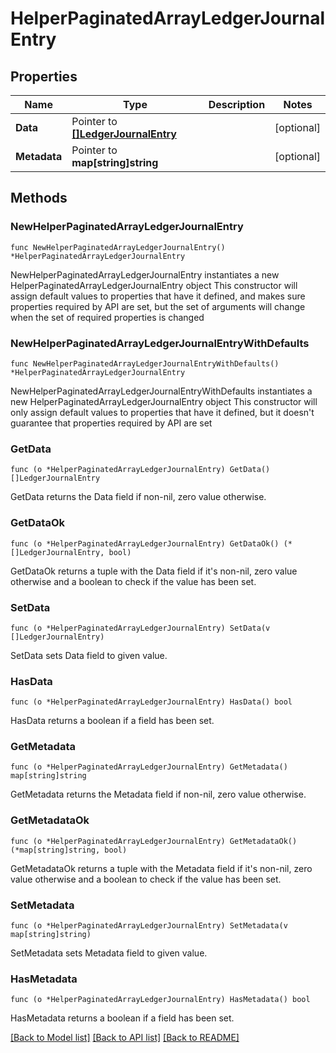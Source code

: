 # HelperPaginatedArrayLedgerJournalEntry

## Properties

Name | Type | Description | Notes
------------ | ------------- | ------------- | -------------
**Data** | Pointer to [**[]LedgerJournalEntry**](LedgerJournalEntry.md) |  | [optional] 
**Metadata** | Pointer to **map[string]string** |  | [optional] 

## Methods

### NewHelperPaginatedArrayLedgerJournalEntry

`func NewHelperPaginatedArrayLedgerJournalEntry() *HelperPaginatedArrayLedgerJournalEntry`

NewHelperPaginatedArrayLedgerJournalEntry instantiates a new HelperPaginatedArrayLedgerJournalEntry object
This constructor will assign default values to properties that have it defined,
and makes sure properties required by API are set, but the set of arguments
will change when the set of required properties is changed

### NewHelperPaginatedArrayLedgerJournalEntryWithDefaults

`func NewHelperPaginatedArrayLedgerJournalEntryWithDefaults() *HelperPaginatedArrayLedgerJournalEntry`

NewHelperPaginatedArrayLedgerJournalEntryWithDefaults instantiates a new HelperPaginatedArrayLedgerJournalEntry object
This constructor will only assign default values to properties that have it defined,
but it doesn't guarantee that properties required by API are set

### GetData

`func (o *HelperPaginatedArrayLedgerJournalEntry) GetData() []LedgerJournalEntry`

GetData returns the Data field if non-nil, zero value otherwise.

### GetDataOk

`func (o *HelperPaginatedArrayLedgerJournalEntry) GetDataOk() (*[]LedgerJournalEntry, bool)`

GetDataOk returns a tuple with the Data field if it's non-nil, zero value otherwise
and a boolean to check if the value has been set.

### SetData

`func (o *HelperPaginatedArrayLedgerJournalEntry) SetData(v []LedgerJournalEntry)`

SetData sets Data field to given value.

### HasData

`func (o *HelperPaginatedArrayLedgerJournalEntry) HasData() bool`

HasData returns a boolean if a field has been set.

### GetMetadata

`func (o *HelperPaginatedArrayLedgerJournalEntry) GetMetadata() map[string]string`

GetMetadata returns the Metadata field if non-nil, zero value otherwise.

### GetMetadataOk

`func (o *HelperPaginatedArrayLedgerJournalEntry) GetMetadataOk() (*map[string]string, bool)`

GetMetadataOk returns a tuple with the Metadata field if it's non-nil, zero value otherwise
and a boolean to check if the value has been set.

### SetMetadata

`func (o *HelperPaginatedArrayLedgerJournalEntry) SetMetadata(v map[string]string)`

SetMetadata sets Metadata field to given value.

### HasMetadata

`func (o *HelperPaginatedArrayLedgerJournalEntry) HasMetadata() bool`

HasMetadata returns a boolean if a field has been set.


[[Back to Model list]](../README.md#documentation-for-models) [[Back to API list]](../README.md#documentation-for-api-endpoints) [[Back to README]](../README.md)


